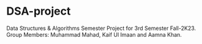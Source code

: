 # DSA-project
Data Structures &amp; Algorithms Semester Project for 3rd Semester Fall-2K23. Group Members: Muhammad Mahad, Kaif Ul Imaan and Aamna Khan.